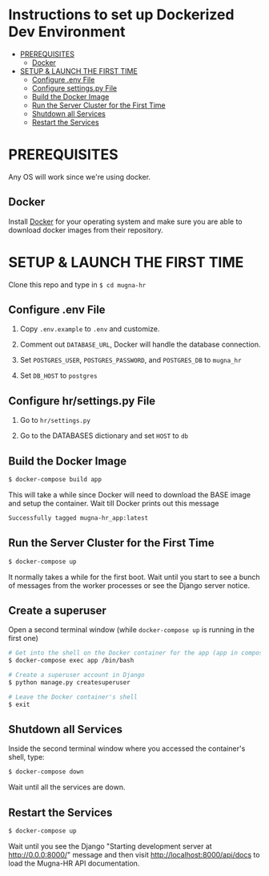 # <!-- omit in toc -->Instructions to set up Dockerized Dev Environment

- [PREREQUISITES](#prerequisites)
  - [Docker](#docker)
- [SETUP & LAUNCH THE FIRST TIME](#setup--launch-the-first-time)
  - [Configure .env File](#configure-env-file)
  - [Configure settings.py File](#configure-hr/settings.py-file)
  - [Build the Docker Image](#build-the-docker-image)
  - [Run the Server Cluster for the First Time](#run-the-server-cluster-for-the-first-time)
  - [Shutdown all Services](#shutdown-all-services)
  - [Restart the Services](#restart-the-services)

# PREREQUISITES

Any OS will work since we're using docker.

## Docker

Install [Docker](https://hub.docker.com/) for your operating system and make sure you are able to download docker images from their repository.

# SETUP & LAUNCH THE FIRST TIME

Clone this repo and type in `$ cd mugna-hr`

## Configure .env File

1. Copy `.env.example` to `.env` and customize.

2. Comment out `DATABASE_URL`, Docker will handle the database connection.

3. Set `POSTGRES_USER`, `POSTGRES_PASSWORD`, and `POSTGRES_DB` to `mugna_hr`

4. Set `DB_HOST` to `postgres`

## Configure hr/settings.py File

1. Go to `hr/settings.py`

2. Go to the DATABASES dictionary and set `HOST` to `db`

## Build the Docker Image

```sh
$ docker-compose build app
```

This will take a while since Docker will need to download the BASE image and setup the container. Wait till Docker prints out this message

```sh
Successfully tagged mugna-hr_app:latest
```

## Run the Server Cluster for the First Time

```sh
$ docker-compose up
```

It normally takes a while for the first boot. Wait until you start to see a bunch of messages from the worker processes or see the Django server notice.

## Create a superuser

Open a second terminal window (while `docker-compose up` is running in the first one)

```sh
# Get into the shell on the Docker container for the app (app in compose file)
$ docker-compose exec app /bin/bash

# Create a superuser account in Django
$ python manage.py createsuperuser

# Leave the Docker container's shell
$ exit
```

## Shutdown all Services

Inside the second terminal window where you accessed the container's shell, type:

```sh
$ docker-compose down
```

Wait until all the services are down.

## Restart the Services

```sh
$ docker-compose up
```

Wait until you see the Django "Starting development server at http://0.0.0:8000/" message and then visit [http://localhost:8000/api/docs](http://localhost:8000/api/docs) to load the Mugna-HR API documentation.
